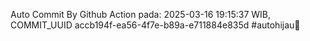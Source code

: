 Auto Commit By Github Action pada: 2025-03-16 19:15:37 WIB, COMMIT_UUID accb194f-ea56-4f7e-b89a-e711884e835d #autohijau🗿
